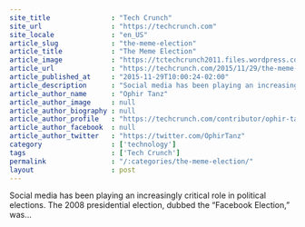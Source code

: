 ```yaml
---
site_title               : "Tech Crunch"
site_url                 : "https://techcrunch.com"
site_locale              : "en_US"
article_slug             : "the-meme-election"
article_title            : "The Meme Election"
article_image            : "https://tctechcrunch2011.files.wordpress.com/2015/11/giphy-trump.jpg?w=764&h=400&crop=1"
article_url              : "https://techcrunch.com/2015/11/29/the-meme-election/"
article_published_at     : "2015-11-29T10:00:24-02:00"
article_description      : "Social media has been playing an increasingly critical role in political elections. The 2008 presidential election, dubbed the “Facebook Election,” was..."
article_author_name      : "Ophir Tanz"
article_author_image     : null
article_author_biography : null
article_author_profile   : "https://techcrunch.com/contributor/ophir-tanz/"
article_author_facebook  : null
article_author_twitter   : "https://twitter.com/OphirTanz"
category                 : ['technology']
tags                     : ['Tech Crunch']
permalink                : "/:categories/the-meme-election/"
layout                   : post
---
```


Social media has been playing an increasingly critical role in political elections. The 2008 presidential election, dubbed the “Facebook Election,” was...

